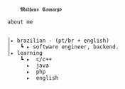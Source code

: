         𝕸𝖆𝖙𝖍𝖊𝖚𝖘 𝕮𝖆𝖒𝖆𝖗𝖌𝖔
    
</p>                                                                                                                            
                                                                                                  
                                                                                                    
        
    about me

    
    │▸ brazilian - (pt/br + english)
    │   ┗ ▸ software engineer, backend.                                             
    │▸ learning
        ┗ ▸  c/c++
          ▸  java
          ▸  php
          ▸  english
